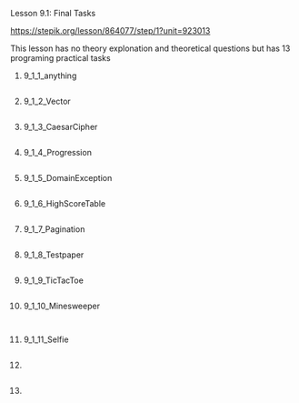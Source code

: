 Lesson 9.1: Final Tasks

https://stepik.org/lesson/864077/step/1?unit=923013

This lesson has no theory explonation and theoretical questions but has 13 programing practical tasks

1. 9_1_1_anything

```

```

2. 9_1_2_Vector

```

```

3. 9_1_3_CaesarCipher

```

```

4. 9_1_4_Progression

```

```

5. 9_1_5_DomainException

```

```

6. 9_1_6_HighScoreTable

```

```

7. 9_1_7_Pagination

```

```

8. 9_1_8_Testpaper

```

```

9. 9_1_9_TicTacToe

```

```

10. 9_1_10_Minesweeper

```


```

11. 9_1_11_Selfie

```

```

12.

```

```

13.

```

```
